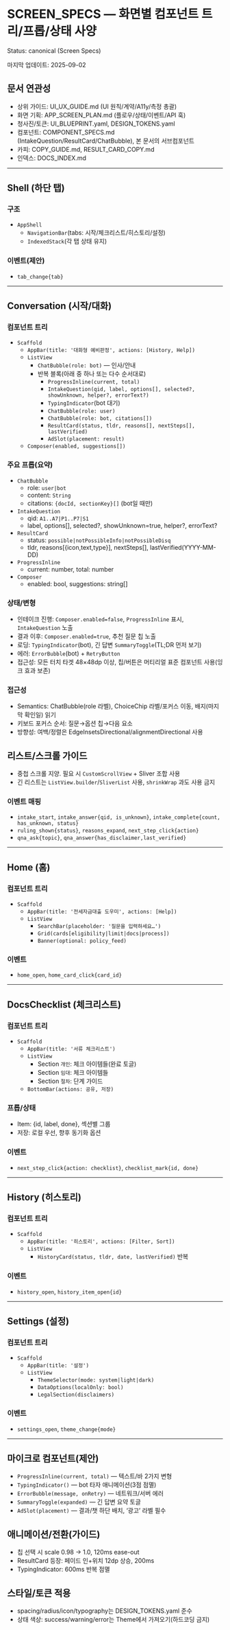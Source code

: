 # SCREEN_SPECS — 화면별 컴포넌트 트리/프롭/상태 사양
Status: canonical (Screen Specs)

마지막 업데이트: 2025-09-02

## 문서 연관성
- 상위 가이드: UI_UX_GUIDE.md (UI 원칙/계약/A11y/측정 총괄)
- 화면 기획: APP_SCREEN_PLAN.md (플로우/상태/이벤트/API 훅)
- 청사진/토큰: UI_BLUEPRINT.yaml, DESIGN_TOKENS.yaml
- 컴포넌트: COMPONENT_SPECS.md (IntakeQuestion/ResultCard/ChatBubble), 본 문서의 서브컴포넌트
- 카피: COPY_GUIDE.md, RESULT_CARD_COPY.md
- 인덱스: DOCS_INDEX.md

---

## Shell (하단 탭)

### 구조
- `AppShell`
  - `NavigationBar`(tabs: 시작/체크리스트/히스토리/설정)
  - `IndexedStack`(각 탭 상태 유지)

### 이벤트(제안)
- `tab_change{tab}`

---

## Conversation (시작/대화)

### 컴포넌트 트리
- `Scaffold`
  - `AppBar(title: '대화형 예비판정', actions: [History, Help])`
  - `ListView`
    - `ChatBubble(role: bot)` — 인사/안내
    - 반복 블록(아래 중 하나 또는 다수 순서대로)
      - `ProgressInline(current, total)`
      - `IntakeQuestion(qid, label, options[], selected?, showUnknown, helper?, errorText?)`
      - `TypingIndicator`(bot 대기)
      - `ChatBubble(role: user)`
      - `ChatBubble(role: bot, citations[])`
      - `ResultCard(status, tldr, reasons[], nextSteps[], lastVerified)`
      - `AdSlot(placement: result)`
  - `Composer(enabled, suggestions[])`

### 주요 프롭(요약)
- `ChatBubble`
  - role: `user|bot`
  - content: `String`
  - citations: `{docId, sectionKey}[]` (bot일 때만)
- `IntakeQuestion`
  - qid: `A1..A7|P1..P7|S1`
  - label, options[], selected?, showUnknown=true, helper?, errorText?
- `ResultCard`
  - status: `possible|notPossibleInfo|notPossibleDisq`
  - tldr, reasons[{icon,text,type}], nextSteps[], lastVerified(YYYY-MM-DD)
- `ProgressInline`
  - current: number, total: number
- `Composer`
  - enabled: bool, suggestions: string[]

### 상태/변형
- 인테이크 진행: `Composer.enabled=false`, `ProgressInline` 표시, `IntakeQuestion` 노출
- 결과 이후: `Composer.enabled=true`, 추천 질문 칩 노출
- 로딩: `TypingIndicator`(bot), 긴 답변 `SummaryToggle`(TL;DR 먼저 보기)
- 에러: `ErrorBubble`(bot) + `RetryButton`
 - 접근성: 모든 터치 타겟 48×48dp 이상, 칩/버튼은 머티리얼 표준 컴포넌트 사용(잉크 효과 보존)

### 접근성
- Semantics: ChatBubble(role 라벨), ChoiceChip 라벨/포커스 이동, 배지(마지막 확인일) 읽기
- 키보드 포커스 순서: 질문→옵션 칩→다음 요소
 - 방향성: 여백/정렬은 EdgeInsetsDirectional/alignmentDirectional 사용

## 리스트/스크롤 가이드
- 중첩 스크롤 지양. 필요 시 `CustomScrollView` + Sliver 조합 사용
- 긴 리스트는 `ListView.builder`/`SliverList` 사용, `shrinkWrap` 과도 사용 금지

### 이벤트 매핑
- `intake_start`, `intake_answer{qid, is_unknown}`, `intake_complete{count, has_unknown, status}`
- `ruling_shown{status}`, `reasons_expand`, `next_step_click{action}`
- `qna_ask{topic}`, `qna_answer{has_disclaimer,last_verified}`

---

## Home (홈)

### 컴포넌트 트리
- `Scaffold`
  - `AppBar(title: '전세자금대출 도우미', actions: [Help])`
  - `ListView`
    - `SearchBar(placeholder: '질문을 입력하세요…')`
    - `Grid(cards[eligibility|limit|docs|process])`
    - `Banner(optional: policy_feed)`

### 이벤트
- `home_open`, `home_card_click{card_id}`

---

## DocsChecklist (체크리스트)

### 컴포넌트 트리
- `Scaffold`
  - `AppBar(title: '서류 체크리스트')`
  - `ListView`
    - Section `개인`: 체크 아이템들(완료 토글)
    - Section `임대`: 체크 아이템들
    - Section `절차`: 단계 가이드
  - `BottomBar(actions: 공유, 저장)`

### 프롭/상태
- Item: {id, label, done}, 섹션별 그룹
- 저장: 로컬 우선, 향후 동기화 옵션

### 이벤트
- `next_step_click{action: checklist}`, `checklist_mark{id, done}`

---

## History (히스토리)

### 컴포넌트 트리
- `Scaffold`
  - `AppBar(title: '히스토리', actions: [Filter, Sort])`
  - `ListView`
    - `HistoryCard(status, tldr, date, lastVerified)` 반복

### 이벤트
- `history_open`, `history_item_open{id}`

---

## Settings (설정)

### 컴포넌트 트리
- `Scaffold`
  - `AppBar(title: '설정')`
  - `ListView`
    - `ThemeSelector(mode: system|light|dark)`
    - `DataOptions(localOnly: bool)`
    - `LegalSection(disclaimers)`

### 이벤트
- `settings_open`, `theme_change{mode}`

---

## 마이크로 컴포넌트(제안)
- `ProgressInline(current, total)` — 텍스트/바 2가지 변형
- `TypingIndicator()` — bot 타자 애니메이션(3점 점멸)
- `ErrorBubble(message, onRetry)` — 네트워크/서버 에러
- `SummaryToggle(expanded)` — 긴 답변 요약 토글
- `AdSlot(placement)` — 결과/챗 하단 배치, ‘광고’ 라벨 필수

## 애니메이션/전환(가이드)
- 칩 선택 시 scale 0.98 → 1.0, 120ms ease-out
- ResultCard 등장: 페이드 인+위치 12dp 상승, 200ms
- TypingIndicator: 600ms 반복 점멸

## 스타일/토큰 적용
- spacing/radius/icon/typography는 DESIGN_TOKENS.yaml 준수
- 상태 색상: success/warning/error는 Theme에서 가져오기(하드코딩 금지)
